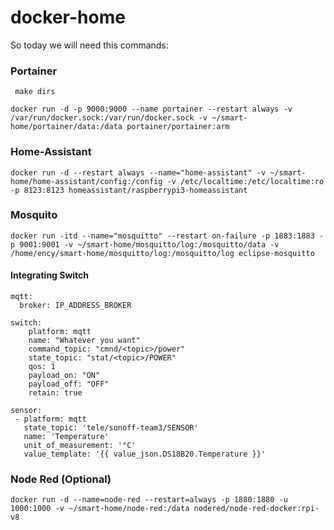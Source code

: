 # docker-home

So today we will need this commands:

### Portainer
``` make dirs```

```docker run -d -p 9000:9000 --name portainer --restart always -v /var/run/docker.sock:/var/run/docker.sock -v ~/smart-home/portainer/data:/data portainer/portainer:arm```

### Home-Assistant
```docker run -d --restart always --name="home-assistant" -v ~/smart-home/home-assistant/config:/config -v /etc/localtime:/etc/localtime:ro -p 8123:8123 homeassistant/raspberrypi3-homeassistant```

### Mosquito
```docker run -itd --name="mosquitto" --restart on-failure -p 1883:1883 -p 9001:9001 -v ~/smart-home/mosquitto/log:/mosquitto/data -v /home/ency/smart-home/mosquitto/log:/mosquitto/log eclipse-mosquitto```

#### Integrating Switch
```
mqtt:
  broker: IP_ADDRESS_BROKER
```

```
switch:
    platform: mqtt
    name: "Whatever you want"
    command_topic: "cmnd/<topic>/power"
    state_topic: "stat/<topic>/POWER"
    qos: 1
    payload_on: "ON"
    payload_off: "OFF"
    retain: true
 ```
 
 ```
sensor: 
  - platform: mqtt
    state_topic: 'tele/sonoff-team3/SENSOR'
    name: 'Temperature'
    unit_of_measurement: '°C'
    value_template: '{{ value_json.DS18B20.Temperature }}'
```
 
 

### Node Red (Optional)

```docker run -d --name=node-red --restart=always -p 1880:1880 -u 1000:1000 -v ~/smart-home/node-red:/data nodered/node-red-docker:rpi-v8```
